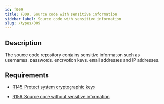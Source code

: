 ```yaml
---
id: f009
title: F009. Source code with sensitive information
sidebar_label: Source code with sensitive information
slug: /types/009
---
```


## Description

The source code repository contains sensitive information such as usernames,
passwords, encryption keys, email addresses and IP addresses.

## Requirements

- [R145. Protect system cryptographic keys](https://fluidattacks.com/products/rules/list/145/)

- [R156. Source code without sensitive information](https://fluidattacks.com/products/rules/list/156/)
